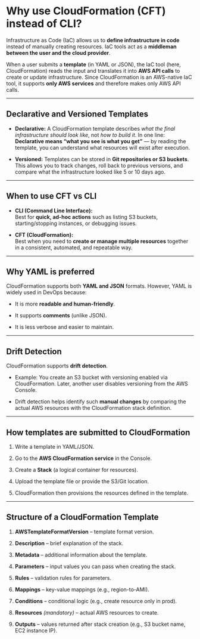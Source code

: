 # Why use CloudFormation (CFT) instead of CLI?

Infrastructure as Code (IaC) allows us to **define infrastructure in code** instead of manually creating resources. IaC tools act as a **middleman between the user and the cloud provider**.

When a user submits a **template** (in YAML or JSON), the IaC tool (here, CloudFormation) reads the input and translates it into **AWS API calls** to create or update infrastructure. Since CloudFormation is an AWS-native IaC tool, it supports **only AWS services** and therefore makes only AWS API calls.

---

## Declarative and Versioned Templates

- **Declarative:** A CloudFormation template describes _what the final infrastructure should look like_, not _how to build it_. In one line:  
    **Declarative means “what you see is what you get”** — by reading the template, you can understand what resources will exist after execution.
    
- **Versioned:** Templates can be stored in **Git repositories or S3 buckets**. This allows you to track changes, roll back to previous versions, and compare what the infrastructure looked like 5 or 10 days ago.
    

---

## When to use CFT vs CLI

- **CLI (Command Line Interface):**  
    Best for **quick, ad-hoc actions** such as listing S3 buckets, starting/stopping instances, or debugging issues.
    
- **CFT (CloudFormation):**  
    Best when you need to **create or manage multiple resources** together in a consistent, automated, and repeatable way.
    

---

## Why YAML is preferred

CloudFormation supports both **YAML and JSON** formats. However, YAML is widely used in DevOps because:

- It is more **readable and human-friendly**.
    
- It supports **comments** (unlike JSON).
    
- It is less verbose and easier to maintain.
    

---

## Drift Detection

CloudFormation supports **drift detection**.

- Example: You create an S3 bucket with versioning enabled via CloudFormation. Later, another user disables versioning from the AWS Console.
    
- Drift detection helps identify such **manual changes** by comparing the actual AWS resources with the CloudFormation stack definition.
    

---

## How templates are submitted to CloudFormation

1. Write a template in YAML/JSON.
    
2. Go to the **AWS CloudFormation service** in the Console.
    
3. Create a **Stack** (a logical container for resources).
    
4. Upload the template file or provide the S3/Git location.
    
5. CloudFormation then provisions the resources defined in the template.
    

---

## Structure of a CloudFormation Template

1. **AWSTemplateFormatVersion** – template format version.
    
2. **Description** – brief explanation of the stack.
    
3. **Metadata** – additional information about the template.
    
4. **Parameters** – input values you can pass when creating the stack.
    
5. **Rules** – validation rules for parameters.
    
6. **Mappings** – key-value mappings (e.g., region-to-AMI).
    
7. **Conditions** – conditional logic (e.g., create resource only in prod).
    
8. **Resources** _(mandatory)_ – actual AWS resources to create.
    
9. **Outputs** – values returned after stack creation (e.g., S3 bucket name, EC2 instance IP).